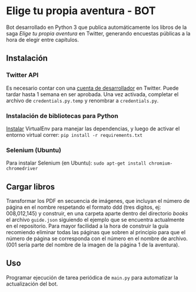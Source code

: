 # Elige tu propia aventura - BOT

Bot desarrollado en Python 3 que publica automáticamente los libros de la saga *Elige tu propia aventura* en Twitter, generando encuestas públicas a la hora de elegir entre capítulos.

## Instalación

### Twitter API 
Es necesario contar con una [cuenta de desarrollador](https://developer.twitter.com/en) en Twitter. Puede tardar hasta 1 semana en ser aprobada. Una vez activada, completar el archivo de `credentials.py.temp` y renombrar a `credentials.py`.

### Instalación de bibliotecas para Python
[Instalar](https://rukbottoland.com/blog/tutorial-de-python-virtualenv/) VirtualEnv para manejar las dependencias, y luego de activar el entorno virtual correr:
```pip install -r requirements.txt```

### Selenium (Ubuntu)
Para instalar Selenium (en Ubuntu):
```sudo apt-get install chromium-chromedriver```

## Cargar libros
Transformar los PDF en secuencia de imágenes, que incluyan el número de página en el nombre respetando el formato ddd (tres digitos, ej: 008,012,145) y construir, en una carpeta aparte dentro del directorio *books* el archivo `guide.json` siguiendo el ejemplo que se encuentra actualmente en el repositorio. Para mayor facilidad a la hora de construir la guía recomiendo eliminar todas las páginas que sobren al principio para que el número de página se corresponda con el número en el nombre de archivo. (001 sería parte del nombre de la imagen de la página 1 de la aventura).

## Uso

Programar ejecución de tarea periódica de `main.py` para automatizar la actualización del bot.
